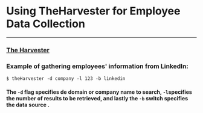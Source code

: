 # Using TheHarvester for Employee Data Collection
***
### [The Harvester](https://github.com/laramies/theHarvester)
### Example of gathering employees' information from LinkedIn:
```shell
$ theHarvester -d company -l 123 -b linkedin
```
#### The `-d` flag specifies de domain or company name to search, `-l`specifies the number of results to be retrieved, and lastly the `-b` switch specifies the data source .